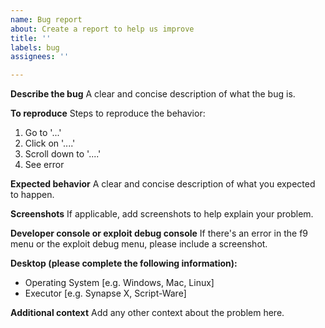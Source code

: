 ```yaml
---
name: Bug report
about: Create a report to help us improve
title: ''
labels: bug
assignees: ''

---
```


**Describe the bug**
A clear and concise description of what the bug is.

**To reproduce**
Steps to reproduce the behavior:
1. Go to '...'
2. Click on '....'
3. Scroll down to '....'
4. See error

**Expected behavior**
A clear and concise description of what you expected to happen.

**Screenshots**
If applicable, add screenshots to help explain your problem.

**Developer console or exploit debug console**
If there's an error in the f9 menu or the exploit debug menu, please include a screenshot.

**Desktop (please complete the following information):**
 - Operating System [e.g. Windows, Mac, Linux]
 - Executor [e.g. Synapse X, Script-Ware]

**Additional context**
Add any other context about the problem here.
